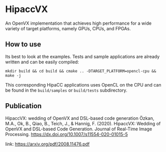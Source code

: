 # HipaccVX

An OpenVX implementation that achieves high performance for a wide variety of target platforms, namely GPUs, CPUs, and FPGAs.


## How to use

Its best to look at the examples.
Tests and sample applications are already written and can be easily compiled:

```mkdir build && cd build && cmake .. -DTARGET_PLATFORM=opencl-cpu && make -j```

This corresponding HipaCC applications uses OpenCL on the CPU and can be found in the `build/samples` or `build/tests` subdirectory.


## Publication

HipaccVX: wedding of OpenVX and DSL-based code generation
Özkan, M.A., Ok, B., Qiao, B., Teich, J., & Hannig, F. (2020). HipaccVX: Wedding of OpenVX and DSL-based Code Generation. Journal of Real-Time Image Processing. https://dx.doi.org/10.1007/s11554-020-01015-5

link: https://arxiv.org/pdf/2008.11476.pdf
